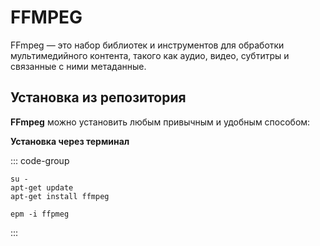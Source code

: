 # FFMPEG

FFmpeg — это набор библиотек и инструментов для обработки мультимедийного контента, такого как аудио, видео, субтитры и связанные с ними метаданные.

## Установка из репозитория 

**FFmpeg** можно установить любым привычным и удобным способом:

**Установка через терминал**

::: code-group

```shell[apt-get]
su -
apt-get update
apt-get install ffmpeg
```
```shell[epm]
epm -i ffpmeg
```
:::